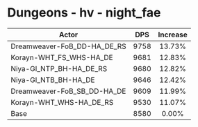 # Dungeons - hv - night_fae
| Actor | DPS | Increase |
|---|:---:|:---:|
|Dreamweaver-FoB_DD-HA_DE_RS|9758|13.73%|
|Korayn-WHT_FS_WHS-HA_DE|9681|12.83%|
|Niya-GI_NTP_BH-HA_DE_RS|9680|12.82%|
|Niya-GI_NTB_BH-HA_DE|9646|12.42%|
|Dreamweaver-FoB_SB_DD-HA_DE|9609|11.99%|
|Korayn-WHT_WHS-HA_DE_RS|9530|11.07%|
|Base|8580|0.00%|

